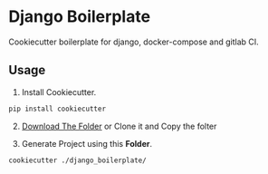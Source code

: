 # Django Boilerplate

Cookiecutter boilerplate for django, docker-compose and gitlab CI.

## Usage


1. Install Cookiecutter.

```bash
pip install cookiecutter
```

2. [Download The Folder](https://github.com/nayan32biswas/nayan32biswas/tree/main/example-and-other/django-boilerplate) or Clone it and Copy the folter

3. Generate Project using this **Folder**.

```bash
cookiecutter ./django_boilerplate/
```
